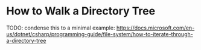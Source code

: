 # How to Walk a Directory Tree

TODO: condense this to a minimal example: https://docs.microsoft.com/en-us/dotnet/csharp/programming-guide/file-system/how-to-iterate-through-a-directory-tree
